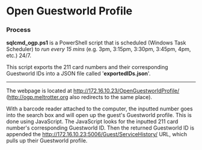 ﻿# Open Guestworld Profile

### Process

**sqlcmd_ogp.ps1** is a PowerShell script that is scheduled (Windows Task Scheduler) to *run every 15 mins* (e.g. 3pm, 3:15pm, 3:30pm, 3:45pm, 4pm, etc.) 24/7.

This script exports the 211 card numbers and their corresponding Guestworld IDs into a JSON file called '**exportedIDs.json**'.

***

The webpage is located at http://172.16.10.23/OpenGuestworldProfile/  (http://ogp.meltrotter.org also redirects to the same place).

With a barcode reader attached to the computer, the inputted number goes into the search box and will open up the guest's Guestworld profile. This is done using JavaScript. The JavaScript looks for the inputted 211 card number's corresponding Guestworld ID. Then the returned Guestworld ID is appended the http://172.16.10.23:5006/Guest/ServiceHistory/ URL, which pulls up their Guestworld profile.

